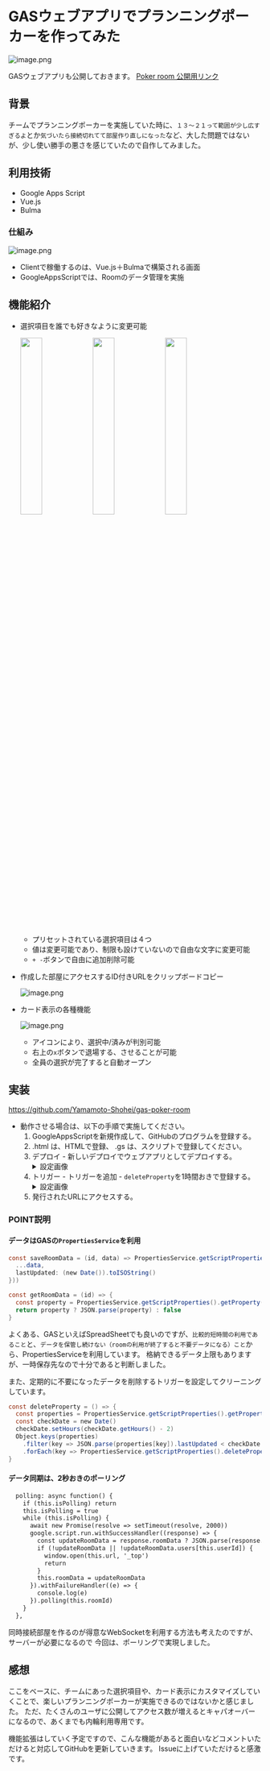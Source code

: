 # GASウェブアプリでプランニングポーカーを作ってみた

![image.png](https://qiita-image-store.s3.ap-northeast-1.amazonaws.com/0/282054/935314ff-08ce-7458-d453-98266880073a.png)

GASウェブアプリも公開しておきます。
[Poker room 公開用リンク](https://script.google.com/macros/s/AKfycbxIGjw3fDdSui9Y958CBu3O66RN8w26uxmLGJT3JSiPfqwa4lR6tLWCR0E8Buj1wr1z/exec)

## 背景

チームでプランニングポーカーを実施していた時に、`１３〜２１って範囲が少し広すぎるよ`とか`気づいたら接続切れてて部屋作り直しになった`など、大した問題ではないが、少し使い勝手の悪さを感じていたので自作してみました。

## 利用技術

- Google Apps Script
- Vue.js
- Bulma

### 仕組み

![image.png](https://qiita-image-store.s3.ap-northeast-1.amazonaws.com/0/282054/a13317b3-085a-92f9-37a7-af0d6ddfc042.png)

- Clientで稼働するのは、Vue.js＋Bulmaで構築される画面
- GoogleAppsScriptでは、Roomのデータ管理を実施

## 機能紹介

- 選択項目を誰でも好きなように変更可能

    <img width="30%" src="https://qiita-image-store.s3.ap-northeast-1.amazonaws.com/0/282054/b8dde55d-6397-9314-ace7-4deb6e1b9a1e.png"><img width="30%" src="https://qiita-image-store.s3.ap-northeast-1.amazonaws.com/0/282054/28e8c540-94f6-f503-510c-b8e6c053764e.png"><img width="30%" src="https://qiita-image-store.s3.ap-northeast-1.amazonaws.com/0/282054/bf903792-7776-da37-5384-b31c1a75ab0d.png">

  - プリセットされている選択項目は４つ
  - 値は変更可能であり、制限も設けていないので自由な文字に変更可能
  - `+ -`ボタンで自由に追加削除可能

- 作成した部屋にアクセスするID付きURLをクリップボードコピー

    ![image.png](https://qiita-image-store.s3.ap-northeast-1.amazonaws.com/0/282054/269117d0-ee0a-8fca-f9c3-7b75499f1ed3.png)

- カード表示の各種機能

    ![image.png](https://qiita-image-store.s3.ap-northeast-1.amazonaws.com/0/282054/cc6eee2c-34b0-67ee-4786-e749d05de16a.png)

  - アイコンにより、選択中/済みが判別可能
  - 右上の`x`ボタンで退場する、させることが可能
  - 全員の選択が完了すると自動オープン


## 実装

https://github.com/Yamamoto-Shohei/gas-poker-room

- 動作させる場合は、以下の手順で実施してください。
    1. GoogleAppsScriptを新規作成して、GitHubのプログラムを登録する。
    1. .html は、HTMLで登録、 .gs は、スクリプトで登録してください。
    1. デプロイ - 新しいデプロイでウェブアプリとしてデプロイする。
      <details><summary>設定画像</summary><div>
              <img width="30%" src="https://qiita-image-store.s3.ap-northeast-1.amazonaws.com/0/282054/0c25efa8-3697-e619-5fdb-ebc0ab5f02ba.png">
      </div></details>
    1. トリガー - トリガーを追加 - `deleteProperty`を1時間おきで登録する。
      <details><summary>設定画像</summary><div>
              <img width="30%" src="https://qiita-image-store.s3.ap-northeast-1.amazonaws.com/0/282054/143b0124-e6ad-3adc-f612-9f91db8a0cc9.png">
      </div></details>
    1. 発行されたURLにアクセスする。

### POINT説明

#### データはGASの`PropertiesService`を利用

```java:main.gs
const saveRoomData = (id, data) => PropertiesService.getScriptProperties().setProperty(id, JSON.stringify({
  ...data, 
  lastUpdated: (new Date()).toISOString()
}))

const getRoomData = (id) => {
  const property = PropertiesService.getScriptProperties().getProperty(id)
  return property ? JSON.parse(property) : false
}
```

よくある、GASといえばSpreadSheetでも良いのですが、`比較的短時間の利用であること`と、`データを保管し続けない（roomの利用が終了すると不要データになる）こと`から、PropertiesServiceを利用しています。
格納できるデータ上限もありますが、一時保存先なので十分であると判断しました。

また、定期的に不要になったデータを削除するトリガーを設定してクリーニングしています。

```javascript:main.gs
const deleteProperty = () => {
  const properties = PropertiesService.getScriptProperties().getProperties()
  const checkDate = new Date()
  checkDate.setHours(checkDate.getHours() - 2)
  Object.keys(properties)
    .filter(key => JSON.parse(properties[key]).lastUpdated < checkDate.toISOString())
    .forEach(key => PropertiesService.getScriptProperties().deleteProperty(key))
}
```

#### データ同期は、2秒おきのポーリング

```javascript:index.html
  polling: async function() {
    if (this.isPolling) return
    this.isPolling = true
    while (this.isPolling) {
      await new Promise(resolve => setTimeout(resolve, 2000))
      google.script.run.withSuccessHandler((response) => {
        const updateRoomData = response.roomData ? JSON.parse(response.roomData) : null
        if (!updateRoomData || !updateRoomData.users[this.userId]) {
          window.open(this.url, '_top')
          return
        }
        this.roomData = updateRoomData
      }).withFailureHandler((e) => {
        console.log(e)
      }).polling(this.roomId)
    }
  },
```

同時接続部屋を作るのが得意なWebSocketを利用する方法も考えたのですが、サーバーが必要になるので
今回は、ポーリングで実現しました。

## 感想

ここをベースに、チームにあった選択項目や、カード表示にカスタマイズしていくことで、楽しいプランニングポーカーが実施できるのではないかと感じました。
ただ、たくさんのユーザに公開してアクセス数が増えるとキャパオーバーになるので、あくまでも内輪利用専用です。

機能拡張はしていく予定ですので、こんな機能があると面白いなどコメントいただけると対応してGitHubを更新していきます。
Issueに上げていただけると感激です。
